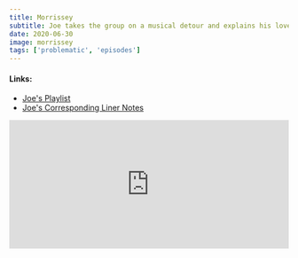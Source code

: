 ```yaml
---
title: Morrissey
subtitle: Joe takes the group on a musical detour and explains his love of Morrissey and listening to an artist after their fall from grace. Rob and Duff are very patient.
date: 2020-06-30
image: morrissey
tags: ['problematic', 'episodes']
---
```

<h4>Links:</h4>
<ul class="links">
<li><a href="https://spoti.fi/2Z92noX">Joe's Playlist</a></li>
<li><a href="https://bit.ly/2BaROcT">Joe's Corresponding Liner Notes</a></li>
</ul>
<iframe src="https://open.spotify.com/embed-podcast/episode/6wdYEEbbrTRMCgITF53LSA" width="100%" height="232" frameborder="0" allowtransparency="true" allow="encrypted-media"></iframe>